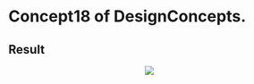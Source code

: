 Concept18 of DesignConcepts.
==============================

Result
-----------
<p align="center">
  <img src="c18.png"/>
</p>
